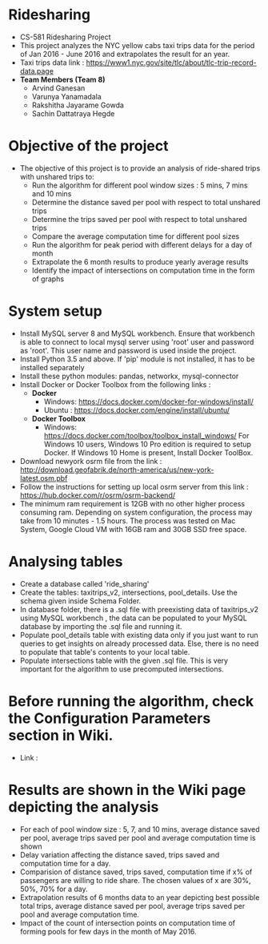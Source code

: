 # Ridesharing
  - CS-581 Ridesharing Project
  - This project analyzes the NYC yellow cabs taxi trips data for the period of Jan 2016 - June 2016 and extrapolates the result for an year.
  - Taxi trips data link : https://www1.nyc.gov/site/tlc/about/tlc-trip-record-data.page
  - **Team Members (Team 8)**
      - Arvind Ganesan
      - Varunya Yanamadala
      - Rakshitha Jayarame Gowda
      - Sachin Dattatraya Hegde
# Objective of the project
 - The objective of this project is to provide an analysis of ride-shared trips with unshared trips to:
    - Run the algorithm for different pool window sizes : 5 mins, 7 mins and 10 mins
    - Determine the distance saved per pool with respect to total unshared trips
    - Determine the trips saved per pool with respect to total unshared trips
    - Compare the average computation time for different pool sizes
    - Run the algorithm for peak period with different delays for a day of month
    - Extrapolate the 6 month results to produce yearly average results
    - Identify the impact of intersections on computation time in the form of graphs
# System setup
  - Install MySQL server 8 and MySQL workbench. Ensure that workbench is able to connect to local mysql server using 'root' user and password as 'root'. This user name and password is used inside the project.
  - Install Python 3.5 and above. If 'pip' module is not installed, it has to be installed separately
  - Install these python modules: pandas, networkx, mysql-connector
  - Install Docker or Docker Toolbox from the following links : 
      - **Docker**
          - Windows: https://docs.docker.com/docker-for-windows/install/
          - Ubuntu : https://docs.docker.com/engine/install/ubuntu/
      - **Docker Toolbox**
          - Windows: https://docs.docker.com/toolbox/toolbox_install_windows/
      For Windows 10 users, Windows 10 Pro edition is required to setup Docker. If Windows 10 Home is present, Install Docker ToolBox.
  - Download newyork osrm file from the link : http://download.geofabrik.de/north-america/us/new-york-latest.osm.pbf
  - Follow the instructions for setting up local osrm server from this link : https://hub.docker.com/r/osrm/osrm-backend/
  - The minimum ram requirement is 12GB with no other higher process consuming ram. Depending on system configuration, the process may 
    take from 10 minutes - 1.5 hours. The process was tested on Mac System, Google Cloud VM with 16GB ram and 30GB SSD free space.
    
# Analysing tables
  - Create a database called 'ride_sharing'
  - Create the tables: taxitrips_v2, intersections, pool_details. Use the schema given inside Schema Folder.
  - In database folder, there is a .sql file with preexisting data of taxitrips_v2 using MySQL workbench , the data can be populated to your MySQL database by importing the .sql file and running it.
  - Populate pool_details table with existing data only if you just want to run queries to get insights on already processed data. Else, there is no need to populate that table's contents to your local table.
  - Populate intersections table with the given .sql file. This is very important for the algorithm to use precomputed intersections.
  
# Before running the algorithm, check the Configuration Parameters section in Wiki.
-   Link : 

# Results are shown in the Wiki page depicting the analysis
  - For each of pool window size : 5, 7, and 10 mins, average distance saved per pool, average trips saved per pool and average computation time is shown
  - Delay variation affecting the distance saved, trips saved and computation time for a day.
  - Comparision of distance saved, trips saved, computation time if x% of passengers are willing to ride share. The chosen values of x are 30%, 50%, 70% for a day.
  - Extrapolation results of 6 months data to an year depicting best possible total trips, average distance saved per pool, average trips saved per pool and average computation time.
  - Impact of the count of intersection points on computation time of forming pools for few days in the month of May 2016.
  

